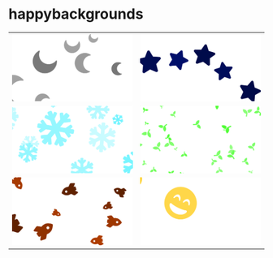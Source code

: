 # happybackgrounds

<table>
    <tr>
        <td><img src="luna.svg"></td>
        <td><img src="starfield.svg"></td>
    </tr>
    <tr>
        <td><img src="snowflake.svg"></td>
        <td><img src="plants.svg"></td>
    </tr>
    <tr>
        <td><img src="mars.svg"></td>
        <td><img src="happy.svg"></td>
    </tr>
</table>
